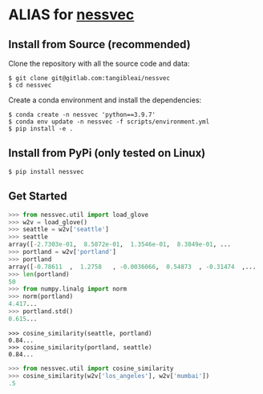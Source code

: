 # ALIAS for [nessvec](gitlab.com/tangibleai/nessvec)

## Install from Source (recommended)

Clone the repository with all the source code and data:

```console
$ git clone git@gitlab.com:tangibleai/nessvec
$ cd nessvec
```

Create a conda environment and install the dependencies:

```console
$ conda create -n nessvec 'python==3.9.7'
$ conda env update -n nessvec -f scripts/environment.yml
$ pip install -e .
```

## Install from PyPi (only tested on Linux)

```console
$ pip install nessvec
```

## Get Started

```python
>>> from nessvec.util import load_glove
>>> w2v = load_glove()
>>> seattle = w2v['seattle']
>>> seattle
array([-2.7303e-01,  8.5872e-01,  1.3546e-01,  8.3849e-01, ...
>>> portland = w2v['portland']
>>> portland
array([-0.78611  ,  1.2758   , -0.0036066,  0.54873  , -0.31474  ,...
>>> len(portland)
50
>>> from numpy.linalg import norm
>>> norm(portland)
4.417...
>>> portland.std()
0.615...

```

```
>>> cosine_similarity(seattle, portland)
0.84...
>>> cosine_similarity(portland, seattle)
0.84...

```

```python
>>> from nessvec.util import cosine_similarity
>>> cosine_similarity(w2v['los_angeles'], w2v['mumbai'])
.5

```

##

